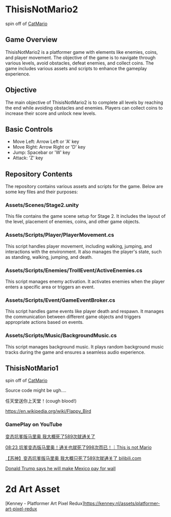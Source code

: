 # ThisisNotMario2

spin off of [CatMario](https://www.youtube.com/watch?v=ejyYNrPXs3o)

## Game Overview

ThisisNotMario2 is a platformer game with elements like enemies, coins, and player movement. The objective of the game is to navigate through various levels, avoid obstacles, defeat enemies, and collect coins. The game includes various assets and scripts to enhance the gameplay experience.

## Objective

The main objective of ThisisNotMario2 is to complete all levels by reaching the end while avoiding obstacles and enemies. Players can collect coins to increase their score and unlock new levels.

## Basic Controls

- Move Left: Arrow Left or 'A' key
- Move Right: Arrow Right or 'D' key
- Jump: Spacebar or 'W' key
- Attack: 'Z' key

## Repository Contents

The repository contains various assets and scripts for the game. Below are some key files and their purposes:

### Assets/Scenes/Stage2.unity

This file contains the game scene setup for Stage 2. It includes the layout of the level, placement of enemies, coins, and other game objects.

### Assets/Scripts/Player/PlayerMovement.cs

This script handles player movement, including walking, jumping, and interactions with the environment. It also manages the player's state, such as standing, walking, jumping, and death.

### Assets/Scripts/Enemies/TrollEvent/ActiveEnemies.cs

This script manages enemy activation. It activates enemies when the player enters a specific area or triggers an event.

### Assets/Scripts/Event/GameEventBroker.cs

This script handles game events like player death and respawn. It manages the communication between different game objects and triggers appropriate actions based on events.

### Assets/Scripts/Music/BackgroundMusic.cs

This script manages background music. It plays random background music tracks during the game and ensures a seamless audio experience.

## ThisisNotMario1

spin off of [CatMario](https://www.youtube.com/watch?v=ejyYNrPXs3o)

Source code might be ugh....

任天堂送你上天堂！(cough blood!)

https://en.wikipedia.org/wiki/Flappy_Bird

### GamePlay on YouTube

[变态坑爹版马里奥 我大概死了589次就通关了](https://www.youtube.com/watch?v=KdCfoteiJ1c&lc=UgwPzWHwp6XW6MXX1TV4AaABAg)

[08:23 坑爹变态版马里奥！通关也就死了998次而已！｜This is not Mario](https://www.youtube.com/watch?v=S3hiQ9cKHLY&t=7s)

[【苏神】变态坑爹版马里奥 我大概只死了589次就通关了 bilibili.com](https://www.bilibili.com/video/BV1XW411F71p/?vd_source=1063495a172853c2c3437f2ecc5b875b)

[Donald Trump says he will make Mexico pay for wall](https://www.youtube.com/watch?v=-yfIxBjOw3o&t=2s)

# 2d Art Asset 

[Kenney - Platformer Art Pixel Redux]<https://kenney.nl/assets/platformer-art-pixel-redux>
